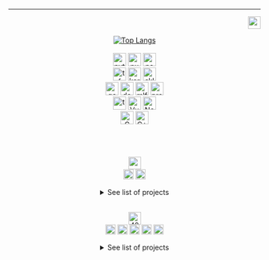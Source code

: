 ---
<!--- LINKEDIN -->
<p align="right">
<a href="https://github.com/Arivima/LeWagon_Pokedex.git"><img src="https://skillicons.dev/icons?i=linkedin" height="25"/></a>
</p>

<!--- LANGUAGES -->
<p align="center">
  <a href="#"><img src="https://github-readme-stats.vercel.app/api/top-langs/?username=Arivima&show_icons=true&langs_count=6&layout=compact&theme=transparent" alt="Top Langs"/></a>
  <br>
  <br>
  <a href="#"><img src="https://img.shields.io/badge/Python-14354C?style=for-the-badge&logo=python&logoColor=white" alt="python" height="26" /></a>
  <a href="#"><img src="https://img.shields.io/badge/numpy-%23013243.svg?style=for-the-badge&logo=numpy&logoColor=white" alt="numpy" height="26" /></a>
  <a href="#"><img src="https://img.shields.io/badge/pandas-%23150458.svg?style=for-the-badge&logo=pandas&logoColor=white" alt="pandas" height="26" /></a>
  <br>
  <a href="#"><img src="https://img.shields.io/badge/TensorFlow-FF6F00?style=for-the-badge&logo=tensorflow&logoColor=white" alt="tf" height="26" /></a>
  <a href="#"><img src="https://img.shields.io/badge/Keras-%23D00000.svg?style=for-the-badge&logo=Keras&logoColor=white" alt="keras" height="26" /></a>
  <a href="#"><img src="https://img.shields.io/badge/scikit--learn-%23F7931E.svg?style=for-the-badge&logo=scikit-learn&logoColor=white" alt="sklearn" height="26" /></a>
  <br>
  <a href="#"><img src="https://img.shields.io/badge/Google_Cloud-4285F4?style=for-the-badge&logo=google-cloud&logoColor=white" alt="gcp" height="26" /></a>
  <a href="#"><img src="https://img.shields.io/badge/Docker-0092e7.svg?style=for-the-badge&logo=docker&logoColor=white" alt="docker" height="26" /></a>
  <a href="#"><img src="https://img.shields.io/badge/mlflow-%23d9ead3.svg?style=for-the-badge&logo=mlflow&logoColor=blue" alt="mlflow" height="26" /></a>
  <a href="#"><img src="https://img.shields.io/badge/Prefect-black.svg?style=for-the-badge&logo=prefect&logoColor=white" alt="prefect" height="26" /></a>
  <br>
  <a href="#"><img src="https://img.shields.io/badge/TypeScript-007ACC?style=for-the-badge&logo=typescript&logoColor=white" alt="typescript" height="26"/></a>
  <a href="#"><img src="https://img.shields.io/badge/Vue.js-35495E?style=for-the-badge&logo=vue.js&logoColor=4FC08D" alt="Vue" height="26"/></a>
  <a href="#"><img src="https://img.shields.io/badge/NestJS-%23D00000?style=for-the-badge&logo=nestJS&logoColor=white" alt="Nest" height="26"/></a>
  <br>
  <a href="#"><img src="https://img.shields.io/badge/C-00599C?style=for-the-badge&logo=c&logoColor=white" alt="C" height="26"/></a>
  <a href="#"><img src="https://img.shields.io/badge/C%2B%2B-00599C?style=for-the-badge&logo=c%2B%2B&logoColor=white" alt="C++" height="26"/></a>
</p>
<br>
<br>

<!--- LE WAGON -->
<p align="center">
  <a href="#"><img alt="wagon" height="25" src="https://asset.brandfetch.io/iduHcppxLh/id60eXK-ZD.svg"  /></a>
  <br>
  <a href="#"><img src="https://img.shields.io/badge/bootcamp-data_science_&_AI-lightgrey?style=flat" alt="bootcamp" height="20" /></a>
  <a href="#"><img src="https://img.shields.io/badge/completed-Jun_2024-lightgrey?style=flat" alt="completion" height="20" /></a>
  <br>
  <details close align="center">
  <summary>See list of projects</summary>
  <p align="left">
  <br>
  <a href="https://github.com/Arivima/LeWagon_Pokedex.git"><img src="https://skillicons.dev/icons?i=github" height="20"/></a>
  <a href="https://github.com/Arivima/LeWagon_Pokedex.git"><img src="https://img.shields.io/badge/Pokedex-identify_pokemon_&_generate_new_ones-lightgrey?style=flat" height="20"/></a>
    <a href="#"><img src="https://img.shields.io/badge/CNN-white?style=flat" alt="cnn" height="20"/></a>
  <a href="#"><img src="https://img.shields.io/badge/GenAI_GAN-white?style=flat" alt="gan" height="20"/></a>
    <br>
    <a href="#"><img src="https://img.shields.io/badge/Python-14354C?style=for-the-badge&logo=python&logoColor=white" alt="python" height="20" /></a>
  <a href="#"><img src="https://img.shields.io/badge/numpy-%23013243.svg?style=for-the-badge&logo=numpy&logoColor=white" alt="numpy" height="20" /></a>
  <a href="#"><img src="https://img.shields.io/badge/pandas-%23150458.svg?style=for-the-badge&logo=pandas&logoColor=white" alt="pandas" height="20" /></a>
  <a href="#"><img src="https://img.shields.io/badge/matplotlib-175880.svg?style=for-the-badge&logo=matplotlib&logoColor=white" alt="matplotlib" height="20" /></a>
  <a href="#"><img src="https://img.shields.io/badge/TensorFlow-FF6F00?style=for-the-badge&logo=tensorflow&logoColor=white" alt="tf" height="20" /></a>
  <a href="#"><img src="https://img.shields.io/badge/Keras-%23D00000.svg?style=for-the-badge&logo=Keras&logoColor=white" alt="keras" height="20" /></a>
  <a href="#"><img src="https://img.shields.io/badge/scikit--learn-%23F7931E.svg?style=for-the-badge&logo=scikit-learn&logoColor=white" alt="sklearn" height="20" /></a>
  <a href="#"><img src="https://img.shields.io/badge/Google_Cloud-4285F4?style=for-the-badge&logo=google-cloud&logoColor=white" alt="gcp" height="20" /></a>
  <a href="#"><img src="https://img.shields.io/badge/Docker-0092e7.svg?style=for-the-badge&logo=docker&logoColor=white" alt="docker" height="20" /></a>
  <a href="#"><img src="https://img.shields.io/badge/mlflow-blue.svg?style=for-the-badge&logo=mlflow&logoColor=white" alt="mlflow" height="20" /></a>
  <a href="#"><img src="https://img.shields.io/badge/fastapi-05978a.svg?style=for-the-badge&logo=fastapi&logoColor=white" alt="fastapi" height="20" /></a>
  <a href="#"><img src="https://img.shields.io/badge/uvicorn-pink.svg?style=for-the-badge&logo=gunicorn&logoColor=purple" alt="uvicorn" height="20" /></a>
  <br>
  <br>
  <a href="https://github.com/Arivima/LeWagon_Taxifare.git"><img src="https://skillicons.dev/icons?i=github" height="20"/></a>
  <a href="https://github.com/Arivima/LeWagon_Taxifare.git"><img src="https://img.shields.io/badge/Taxifare-predict_price_of_a_taxi_ride-lightgrey?style=flat" height="20"/></a>
  <a href="#"><img src="https://img.shields.io/badge/Python-14354C?style=for-the-badge&logo=python&logoColor=white" alt="python" height="20" /></a>
  <a href="#"><img src="https://img.shields.io/badge/Keras-%23D00000.svg?style=for-the-badge&logo=Keras&logoColor=white" alt="keras" height="20" /></a>
  <a href="#"><img src="https://img.shields.io/badge/Google_Cloud-4285F4?style=for-the-badge&logo=google-cloud&logoColor=white" alt="gcp" height="20" /></a>
  <a href="#"><img src="https://img.shields.io/badge/Docker-0092e7.svg?style=for-the-badge&logo=docker&logoColor=white" alt="docker" height="20" /></a>
  <a href="#"><img src="https://img.shields.io/badge/mlflow-%23d9ead3.svg?style=for-the-badge&logo=mlflow&logoColor=blue" alt="mlflow" height="20" /></a>
  <br>
  </p>
  <br>
  </details>
  <br>
</p>


<!--- 42 -->
<p align="center">
  <a href="https://42.fr/en/homepage/"><img src="https://img.shields.io/badge/Roma_Luiss-white?style=flat&logo=42&color=black&labelColor=black" alt="42" height="25"/></a>
  <br>
  <a href="https://profile.intra.42.fr/users/avilla-m"><img src="https://img.shields.io/badge/avilla--m-white?style=flat&logo=42&color=lightgrey&labelColor=black" alt="avilla-m" height="20"/></a>
  <a href="#"><img src="https://img.shields.io/badge/common_core-passed-green?style=flat" alt="common core" height="20" /></a>
  <a href="#"><img src="https://img.shields.io/badge/mastery-in_progress-blue?style=flat" alt="mastery" height="20"/></a>
  <a href="#"><img src="https://img.shields.io/badge/projects_completed-16-lightgrey?style=flat" alt="projects" height="20"/></a>
  <a href="#"><img src="https://img.shields.io/badge/level-10.9-lightgrey?style=flat" alt="projects" height="20"/></a>
  <br>
  <details close align="center">
  <summary>See list of projects</summary>
  <p align="left">
    <br>
    <a href="https://github.com/Arivima/42_libft.git"><img src="https://skillicons.dev/icons?i=github" height="20"/></a>
    <a href="https://github.com/Arivima/42_libft.git"><img src="https://img.shields.io/badge/libft-recreated_C_std_library_functions-lightgrey?style=flat" height="20"/></a>
    <a href="#"><img src="https://img.shields.io/badge/C-00599C?style=for-the-badge&logo=c&logoColor=white" alt="C" height="20"/></a>
    <br>
    <a href="https://github.com/Arivima/42_ft_printf.git"><img src="https://skillicons.dev/icons?i=github" height="20"/></a>
    <a href="https://github.com/Arivima/42_ft_printf.git"><img src="https://img.shields.io/badge/ft_printf-recreated_printf()-lightgrey?style=flat" height="20"/></a>
    <a href="#"><img src="https://img.shields.io/badge/C-00599C?style=for-the-badge&logo=c&logoColor=white" alt="C" height="20"/></a>
    <br>
    <a href="https://github.com/Arivima/42_get_next_line.git"><img src="https://skillicons.dev/icons?i=github" height="20"/></a>
    <a href="https://github.com/Arivima/42_get_next_line.git"><img src="https://img.shields.io/badge/get_next_line-recreated_getnextline()-lightgrey?style=flat" height="20"/></a>
    <a href="#"><img src="https://img.shields.io/badge/C-00599C?style=for-the-badge&logo=c&logoColor=white" alt="C" height="20"/></a>
    <a href="#"><img src="https://img.shields.io/badge/file_descriptors-white?style=flat" alt="file_descriptors" height="20"/></a>
    <br>
    <a href="https://github.com/Arivima/42_netwhat.git"><img src="https://skillicons.dev/icons?i=github" height="20"/></a>
    <a href="https://github.com/Arivima/42_netwhat.git"><img src="https://img.shields.io/badge/netwhat-intro_to_networks-lightgrey?style=flat" height="20"/></a>
    <a href="#"><img src="https://img.shields.io/badge/Networks-black?style=flat" alt="networks" height="20"/></a>
    <a href="#"><img src="https://img.shields.io/badge/TCP/IP-white?style=flat" alt="TCP/IP" height="20"/></a>
    <a href="#"><img src="https://img.shields.io/badge/protocols-white?style=flat" alt="protocols" height="20"/></a>
    <a href="#"><img src="https://img.shields.io/badge/IP/Netmasks-white?style=flat" alt="IP/Netmasks" height="20"/></a>
    <br>
    <a href="https://github.com/Arivima/42_push_swap.git"><img src="https://skillicons.dev/icons?i=github" height="20"/></a>
    <a href="https://github.com/Arivima/42_push_swap.git"><img src="https://img.shields.io/badge/push_swap-sorting_algorithms-lightgrey?style=flat" height="20"/></a>
    <a href="#"><img src="https://img.shields.io/badge/Algorithms-black?style=flat" alt="sorting_algorithms" height="20"/></a>
    <a href="#"><img src="https://img.shields.io/badge/C-00599C?style=for-the-badge&logo=c&logoColor=white" alt="C" height="20"/></a>
    <a href="#"><img src="https://img.shields.io/badge/sorting_algorithms-white?style=flat" alt="sorting_algorithms" height="20"/></a>
    <a href="#"><img src="https://img.shields.io/badge/Complexity-white?style=flat" alt="sorting_algorithms" height="20"/></a>
    <br>
    <a href="https://github.com/Arivima/42_fdf.git"><img src="https://skillicons.dev/icons?i=github" height="20"/></a>
    <a href="https://github.com/Arivima/42_fdf.git"><img src="https://img.shields.io/badge/fdf-wireframe_3d_relief_landscape-lightgrey?style=flat" height="20"/></a>
    <a href="#"><img src="https://img.shields.io/badge/graphics-black?style=flat" alt="graphics" height="20"/></a>
    <a href="#"><img src="https://img.shields.io/badge/C-00599C?style=for-the-badge&logo=c&logoColor=white" alt="C" height="20"/></a>
    <a href="#"><img src="https://img.shields.io/badge/3D-white?style=flat" alt="3D" height="20"/></a>
    <br>
    <a href="https://github.com/Arivima/42_pipex.git"><img src="https://skillicons.dev/icons?i=github" height="20"/></a>
    <a href="https://github.com/Arivima/42_pipex.git"><img src="https://img.shields.io/badge/pipex-UNIX_redirections_&_pipes-lightgrey?style=flat" height="20"/></a>
    <a href="#"><img src="https://img.shields.io/badge/C-00599C?style=for-the-badge&logo=c&logoColor=white" alt="C" height="20"/></a>
    <a href="#"><img src="https://img.shields.io/badge/Unix-white?style=for-the-badge&logo=Linux&logoColor=black" alt="unix" height="20"/></a>
    <a href="#"><img src="https://img.shields.io/badge/processes-white?style=flat" alt="processes" height="20"/></a>
    <a href="#"><img src="https://img.shields.io/badge/file_descriptors-white?style=flat" alt="file_descriptors" height="20"/></a>
    <br>
    <a href="https://github.com/Arivima/42_minishell.git"><img src="https://skillicons.dev/icons?i=github" height="20"/></a>
    <a href="https://github.com/Arivima/42_minishell.git"><img src="https://img.shields.io/badge/minishell-recreated_a_simple_shell-lightgrey?style=flat" height="20"/></a>
    <a href="#"><img src="https://img.shields.io/badge/C-00599C?style=for-the-badge&logo=c&logoColor=white" alt="C" height="20"/></a>
    <a href="#"><img src="https://img.shields.io/badge/Unix-white?style=for-the-badge&logo=Linux&logoColor=black" alt="unix" height="20"/></a>
    <a href="#"><img src="https://img.shields.io/badge/Bash-293038?style=for-the-badge&logo=Bash&logoColor=white" alt="Bash" height="20"/></a>
    <a href="#"><img src="https://img.shields.io/badge/processes-white?style=flat" alt="processes" height="20"/></a>
    <a href="#"><img src="https://img.shields.io/badge/file_descriptors-white?style=flat" alt="file_descriptors" height="20"/></a>
    <br>
    <a href="https://github.com/Arivima/42_philosophers.git"><img src="https://skillicons.dev/icons?i=github" height="20"/></a>
    <a href="https://github.com/Arivima/42_philosophers.git"><img src="https://img.shields.io/badge/philosophers-intro_to_threads-lightgrey?style=flat" height="20"/></a>
    <a href="#"><img src="https://img.shields.io/badge/concurrent_programming-black?style=flat" alt="concurrent_programming" height="20"/></a>
    <a href="#"><img src="https://img.shields.io/badge/C-00599C?style=for-the-badge&logo=c&logoColor=white" alt="C" height="20"/></a>
    <a href="#"><img src="https://img.shields.io/badge/multi_threading-white?style=flat" alt="threads" height="20"/></a>
    <a href="#"><img src="https://img.shields.io/badge/mutex-white?style=flat" alt="mutex" height="20"/></a>
    <a href="#"><img src="https://img.shields.io/badge/semaphores-white?style=flat" alt="semaphores" height="20"/></a>
    <br>
    <a href="https://github.com/Arivima/42_Cub3D.git"><img src="https://skillicons.dev/icons?i=github" height="20"/></a>
    <a href="https://github.com/Arivima/42_Cub3D.git"><img src="https://img.shields.io/badge/Cub3D-render_3D_perspective_in_a_2D_map-lightgrey?style=flat" height="20"/></a>
    <a href="#"><img src="https://img.shields.io/badge/graphics-black?style=flat" height="20"/></a>
    <a href="#"><img src="https://img.shields.io/badge/C-00599C?style=for-the-badge&logo=c&logoColor=white" alt="C" height="20"/></a>
    <a href="#"><img src="https://img.shields.io/badge/2D-white?style=flat" height="20"/></a>
    <a href="#"><img src="https://img.shields.io/badge/raycasting-white?style=flat" height="20"/></a>
    <a href="#"><img src="https://img.shields.io/badge/wolf3d-white?style=flat" height="20"/></a>
    <br>
    <a href="https://github.com/Arivima/42_Piscine_CPP.git"><img src="https://skillicons.dev/icons?i=github" height="20"/></a>
    <a href="https://github.com/Arivima/42_Piscine_CPP.git"><img src="https://img.shields.io/badge/Piscine_CPP-intro_to_OOP-lightgrey?style=flat" height="20"/></a>
    <a href="#"><img src="https://img.shields.io/badge/Object_Oriented_Programming-black?style=flat" height="20"/></a>
    <a href="#"><img src="https://img.shields.io/badge/C%2B%2B-00599C?style=for-the-badge&logo=c%2B%2B&logoColor=white" alt="C++" height="20"/></a>
    <br>
    <a href="https://github.com/Arivima/42_NetPractice.git"><img src="https://skillicons.dev/icons?i=github" height="20"/></a>
    <a href="https://github.com/Arivima/42_NetPractice.git"><img src="https://img.shields.io/badge/NetPractice-solving_networking_problems-lightgrey?style=flat" height="20"/></a>
    <a href="#"><img src="https://img.shields.io/badge/Network_architecture_&_configuration-black?style=flat" height="20"/></a>
    <a href="#"><img src="https://img.shields.io/badge/TCP/IP-white?style=flat" height="20"/></a>
    <a href="#"><img src="https://img.shields.io/badge/protocols-white?style=flat" height="20"/></a>
    <a href="#"><img src="https://img.shields.io/badge/IP/Netmasks-white?style=flat" height="20"/></a>
    <br>
    <a href="https://github.com/Arivima/42_ft_containers.git"><img src="https://skillicons.dev/icons?i=github" height="20"/></a>
    <a href="https://github.com/Arivima/42_ft_containers.git"><img src="https://img.shields.io/badge/ft_containers-recreated_C++_STL_containers-lightgrey?style=flat" height="20"/></a>
    <a href="#"><img src="https://img.shields.io/badge/OOP-black?style=flat" height="20"/></a>
    <a href="#"><img src="https://img.shields.io/badge/C%2B%2B-00599C?style=for-the-badge&logo=c%2B%2B&logoColor=white" alt="C++" height="20"/></a>
    <a href="#"><img src="https://img.shields.io/badge/Red_Black_trees-white?style=flat" height="20"/></a>
    <a href="#"><img src="https://img.shields.io/badge/Binary_trees-white?style=flat" height="20"/></a>
    <a href="#"><img src="https://img.shields.io/badge/Iterators-white?style=flat" height="20"/></a>
    <a href="#"><img src="https://img.shields.io/badge/Vector-white?style=flat" height="20"/></a>
    <a href="#"><img src="https://img.shields.io/badge/Map-white?style=flat" height="20"/></a>
    <a href="#"><img src="https://img.shields.io/badge/Set-white?style=flat" height="20"/></a>
    <a href="#"><img src="https://img.shields.io/badge/Stack-white?style=flat" height="20"/></a>
    <br>
    <a href="https://github.com/Arivima/42_inception.git"><img src="https://skillicons.dev/icons?i=github" height="20"/></a>
    <a href="https://github.com/Arivima/42_inception.git"><img src="https://img.shields.io/badge/inception-virtualize_an_infrastructure-lightgrey?style=flat" height="20"/></a>
    <a href="#"><img src="https://img.shields.io/badge/System_Admnistration-black?style=flat" height="20"/></a>
    <a href="#"><img src="https://img.shields.io/badge/Docker-0092e7.svg?style=for-the-badge&logo=docker&logoColor=white" alt="docker" height="20" /></a>
    <a href="#"><img src="https://img.shields.io/badge/NGINX-0e9749.svg?style=for-the-badge&logo=nginx&logoColor=white" alt="NGINX" height="20" /></a>
    <a href="#"><img src="https://img.shields.io/badge/MariaDB-003344.svg?style=for-the-badge&logo=MariaDB&logoColor=white" alt="MariaDB" height="20" /></a>
    <a href="#"><img src="https://img.shields.io/badge/WordPress-25729e.svg?style=for-the-badge&logo=WordPress&logoColor=white" alt="docker" height="20" /></a>
    <a href="#"><img src="https://img.shields.io/badge/VirtualBox-1b3661.svg?style=for-the-badge&logo=VirtualBox&logoColor=white" alt="docker" height="20" /></a>
    <a href="#"><img src="https://img.shields.io/badge/Virtualization-white?style=flat" height="20"/></a>
    <br>
    <a href="https://github.com/Arivima/42_webserv.git"><img src="https://skillicons.dev/icons?i=github" height="20"/></a>
    <a href="https://github.com/Arivima/42_webserv.git"><img src="https://img.shields.io/badge/webserv-recreated_an_HTPP_web_server-lightgrey?style=flat" height="20"/></a>
    <a href="#"><img src="https://img.shields.io/badge/HTTP-black?style=for-the-badge&logo=http&logoColor=white" alt="C++" height="20"/></a>
    <a href="#"><img src="https://img.shields.io/badge/C%2B%2B-00599C?style=for-the-badge&logo=c%2B%2B&logoColor=white" alt="C++" height="20"/></a>
    <a href="#"><img src="https://img.shields.io/badge/CRUD-white?style=flat" height="20"/></a>
    <a href="#"><img src="https://img.shields.io/badge/protocols-white?style=flat" height="20"/></a>
    <a href="#"><img src="https://img.shields.io/badge/socket_programming-white?style=flat" height="20"/></a>
    <a href="#"><img src="https://img.shields.io/badge/event_driven-white?style=flat" height="20"/></a>
    <a href="#"><img src="https://img.shields.io/badge/io_multiplexing-white?style=flat" height="20"/></a>
    <a href="#"><img src="https://img.shields.io/badge/OOP-white?style=flat" height="20"/></a>
    <br>
    <a href="https://github.com/Arivima/42_ft_transcendence.git"><img src="https://skillicons.dev/icons?i=github" height="20"/></a>
    <a href="https://github.com/Arivima/42_ft_transcendence.git"><img src="https://img.shields.io/badge/ft_transcendence-webapp_real_time_multiplayer_online_game_&_chat-lightgrey?style=flat" height="20"/></a>
    <a href="#"><img src="https://img.shields.io/badge/Web-black?style=flat" height="20"/></a>
    <a href="#"><img src="https://img.shields.io/badge/Full--stack-black?style=flat" height="20"/></a>
    <a href="#"><img src="https://img.shields.io/badge/Docker-0092e7.svg?style=for-the-badge&logo=docker&logoColor=white" alt="docker" height="20" /></a>
    <a href="#"><img src="https://img.shields.io/badge/TypeScript-007ACC?style=for-the-badge&logo=typescript&logoColor=white" alt="typescript" height="20"/></a>
    <a href="#"><img src="https://img.shields.io/badge/HTML5-e54d26?style=for-the-badge&logo=html5&logoColor=white" alt="html" height="20"/></a>
    <a href="#"><img src="https://img.shields.io/badge/Vue.js-35495E?style=for-the-badge&logo=vue.js&logoColor=4FC08D" alt="Vue" height="20"/></a>
    <a href="#"><img src="https://img.shields.io/badge/Vuetify.js-1697f6?style=for-the-badge&logo=vuetify&logoColor=white" alt="Vue" height="20"/></a>
    <a href="#"><img src="https://img.shields.io/badge/NestJS-%23D00000?style=for-the-badge&logo=nestJS&logoColor=white" alt="Nest" height="20"/></a>
    <a href="#"><img src="https://img.shields.io/badge/PostgreSQL-336691?style=for-the-badge&logo=postgreSQL&logoColor=white" alt="postgres" height="20"/></a>
    <a href="#"><img src="https://img.shields.io/badge/Prisma-0c354b?style=for-the-badge&logo=prisma&logoColor=white" alt="prisma" height="20"/></a>
    <a href="#"><img src="https://img.shields.io/badge/Oauth-black?style=for-the-badge&logo=auth0&logoColor=white" alt="oauth" height="20"/></a>
    <a href="#"><img src="https://img.shields.io/badge/JWT-black?style=for-the-badge&logo=jwt&logoColor=white" alt="jwt" height="20"/></a>
    <a href="#"><img src="https://img.shields.io/badge/REST_API-white?style=flat" height="20"/></a>
    <a href="#"><img src="https://img.shields.io/badge/SPA-white?style=flat" height="20"/></a>
    <a href="#"><img src="https://img.shields.io/badge/social_network-white?style=flat" height="20"/></a>
    <a href="#"><img src="https://img.shields.io/badge/live_chat-white?style=flat" height="20"/></a>
    <a href="#"><img src="https://img.shields.io/badge/web_sockets-white?style=flat" height="20"/></a>
    <a href="#"><img src="https://img.shields.io/badge/live_multi--player_game-white?style=flat" height="20"/></a>
    <a href="#"><img src="https://img.shields.io/badge/streaming-white?style=flat" height="20"/></a>
    <a href="#"><img src="https://img.shields.io/badge/secure_user_accounts-white?style=flat" height="20"/></a>
    <a href="#"><img src="https://img.shields.io/badge/2FA-white?style=flat" height="20"/></a>
    <br>
    <a href="https://github.com/Arivima/42_exams.git"><img src="https://skillicons.dev/icons?i=github" height="20"/></a>
    <a href="https://github.com/Arivima/42_exams.git"><img src="https://img.shields.io/badge/exams-all_5_exams-lightgrey?style=flat" height="20"/></a>
    <a href="#"><img src="https://img.shields.io/badge/C-00599C?style=for-the-badge&logo=c&logoColor=white" alt="C" height="20"/></a>
    <a href="#"><img src="https://img.shields.io/badge/C%2B%2B-00599C?style=for-the-badge&logo=c%2B%2B&logoColor=white" alt="C++" height="20"/></a>
    <a href="#"><img src="https://img.shields.io/badge/Vim-019733?style=for-the-badge&logo=vim&logoColor=white" alt="C++" height="20"/></a>
    <a href="#"><img src="https://img.shields.io/badge/shell-white?style=flat" height="20"/></a>
    <a href="#"><img src="https://img.shields.io/badge/graphics-white?style=flat" height="20"/></a>
    <a href="#"><img src="https://img.shields.io/badge/OOP-white?style=flat" height="20"/></a>
    <a href="#"><img src="https://img.shields.io/badge/client/server-white?style=flat" height="20"/></a>
    <br>
  </p>
  <br>
  </details>
</p>








<!---
![codewars](https://www.codewars.com/users/Arivima/badges/micro)
[![Harlok's WakaTime stats](https://github-readme-stats.vercel.app/api/wakatime?username=Arivima)](https://github.com/Arivima/github-readme-stats)
<p align="left"> <img src="https://komarev.com/ghpvc/?username=Arivima&label=Profile%20views&color=0e75b6&style=flat" alt="Arivima" /> </p>
-->
